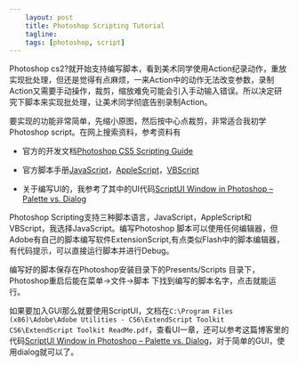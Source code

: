 ```yaml
---
    layout: post
    title: Photoshop Scripting Tutorial
    tagline: 
    tags: [photoshop, script] 
---
```


Photoshop cs2?就开始支持编写脚本，看到美术同学使用Action纪录动作，重放实现批处理，但还是觉得有点麻烦，一来Action中的动作无法改变参数，录制Action又需要手动操作，裁剪，缩放难免可能会引入手动输入错误。所以决定研究下脚本来实现批处理，让美术同学彻底告别录制Action。

要实现的功能非常简单，先缩小原图，然后按中心点裁剪，非常适合我初学Photoshop script。在网上搜索资料，参考资料有

- 官方的开发文档[Photoshop CS5 Scripting Guide](http://wwwimages.adobe.com/www.adobe.com/content/dam/Adobe/en/devnet/photoshop/pdfs/photoshop_cs5_scripting_guide.pdf)
  
- 官方脚本手册[JavaScript](http://wwwimages.adobe.com/www.adobe.com/content/dam/Adobe/en/devnet/photoshop/pdfs/photoshop_cs5_javascript_ref.pdf)，[AppleScript](http://wwwimages.adobe.com/www.adobe.com/content/dam/Adobe/en/devnet/photoshop/pdfs/photoshop_cs5_applescript_ref.pdf)，[VBScript](http://wwwimages.adobe.com/www.adobe.com/content/dam/Adobe/en/devnet/photoshop/pdfs/photoshop_cs5_vbscript_ref.pdf)
- 关于编写UI的，我参考了其中的UI代码[ScriptUI Window in Photoshop – Palette vs. Dialog](http://www.davidebarranca.com/2012/10/scriptui-window-in-photoshop-palette-vs-dialog/)

Photoshop Scripting支持三种脚本语言，JavaScript，AppleScript和VBScript，我选择JavaScript。编写Photoshop 脚本可以使用任何编辑器，但Adobe有自己的脚本编写软件ExtensionScript,有点类似Flash中的脚本编辑器，有代码提示，可以直接运行脚本并进行Debug。

编写好的脚本保存在Photoshop安装目录下的Presents/Scripts 目录下，Photoshop重启后能在菜单->文件->脚本 下找到编写的脚本名字，点击就能运行。


如果要加入GUI那么就要使用ScriptUI，文档在`C:\Program Files (x86)\Adobe\Adobe Utilities - CS6\ExtendScript Toolkit CS6\ExtendScript Toolkit ReadMe.pdf`，查看UI一章，还可以参考这篇博客里的代码[ScriptUI Window in Photoshop – Palette vs. Dialog](http://www.davidebarranca.com/2012/10/scriptui-window-in-photoshop-palette-vs-dialog/)，对于简单的GUI，使用dialog就可以了。

